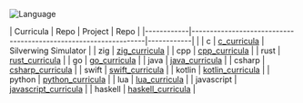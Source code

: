 ![Language](https://github-readme-stats.vercel.app/api/top-langs/?username=permalik&size_weight=0.5&count_weight=0.5&theme=apprentice&card_width=650&langs_count=20&custom_title=Languages&layout=compact)

| Curricula  | Repo                                                            | Project | Repo |
|------------|-----------------------------------------------------------------|------------| |
| c          | [c_curricula](https://github.com/permalik/c_curricula)          | Silverwing Simulator | 
| zig        | [zig_curricula](https://github.com/permalik/c_curricula)        |
| cpp        | [cpp_curricula](https://github.com/permalik/c_curricula)        |
| rust       | [rust_curricula](https://github.com/permalik/c_curricula)       |
| go         | [go_curricula](https://github.com/permalik/c_curricula)         |
| java       | [java_curricula](https://github.com/permalik/c_curricula)       |
| csharp     | [csharp_curricula](https://github.com/permalik/c_curricula)     |
| swift      | [swift_curricula](https://github.com/permalik/c_curricula)      |
| kotlin     | [kotlin_curricula](https://github.com/permalik/c_curricula)     |
| python     | [python_curricula](https://github.com/permalik/c_curricula)     |
| lua        | [lua_curricula](https://github.com/permalik/c_curricula)        |
| javascript | [javascript_curricula](https://github.com/permalik/c_curricula) |
| haskell    | [haskell_curricula](https://github.com/permalik/c_curricula)    |


<!--
![Language](https://github-readme-stats.vercel.app/api/top-langs/?username=permalik&size_weight=0.5&count_weight=0.5&theme=apprentice&langs_count=20&custom_title=Languages&layout=compact)
-->

<!--
**permalik/permalik** is a ✨ _special_ ✨ repository because its `README.md` (this file) appears on your GitHub profile.

Here are some ideas to get you started:

- 🔭 I’m currently working on ...
- 🌱 I’m currently learning ...
- 👯 I’m looking to collaborate on ...
- 🤔 I’m looking for help with ...
- 💬 Ask me about ...
- 📫 How to reach me: ...
- 😄 Pronouns: ...
- ⚡ Fun fact: ...
-->
